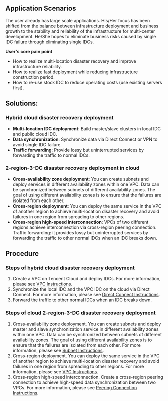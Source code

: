 ## Application Scenarios
The user already has large scale applications. His/Her focus has been shifted from the balance between infrastructure deployment and business growth to the stability and reliability of the infrastructure for multi-center development. He/She hopes to eliminate business risks caused by single IDC failure through eliminating single IDCs.

**User's core pain point**
- How to realize multi-location disaster recovery and improve infrastructure reliability.
- How to realize fast deployment while reducing infrastructure construction period.
- How to re-use stock IDC to reduce operating costs (use existing servers first).


## Solutions:
### Hybrid cloud disaster recovery deployment
- **Multi-location IDC deployment**: Build master/slave clusters in local IDC and public cloud IDC.
- **Data synchronization**: Synchronize data via Direct Connect or VPN to avoid single IDC failure.
- **Traffic forwarding**: Provide lossy but uninterrupted services by forwarding the traffic to normal IDCs.

### 2-region-3-DC disaster recovery deployment in cloud
- **Cross-availability zone deployment**: You can create subnets and deploy services in different availability zones within one VPC. Data can be synchronized between subnets of different availability zones. The goal of using different availability zones is to ensure that the failures are isolated from each other.
- **Cross-region deployment**: You can deploy the same service in the VPC of another region to achieve multi-location disaster recovery and avoid failures in one region from spreading to other regions.
- **Cross-region high-speed interconnection**: VPCs of two different regions achieve interconnection via cross-region peering connection.
Traffic forwarding: it provides lossy but uninterrupted services by forwarding the traffic to other normal IDCs when an IDC breaks down.


## Procedure
### Steps of hybrid cloud disaster recovery deployment
1. Create a VPC on Tencent Cloud and deploy IDCs. For more information, please see [VPC Instructions](https://cloud.tencent.com/document/product/215/4927#.E5.88.9B.E5.BB.BA.E7.A7.81.E6.9C.89.E7.BD.91.E7.BB.9C.E3.80.81.E5.88.9D.E5.A7.8B.E5.8C.96.E5.AD.90.E7.BD.91.E5.92.8C.E8.B7.AF.E7.94.B1.E8.A1.A8).
2. Synchronize the local IDC and the VPC IDC on the cloud via Direct Connect. For more information, please see [Direct Connect Instructions](https://cloud.tencent.com/document/product/216/547).
3. Forward the traffic to other normal IDCs when an IDC breaks down.

### Steps of cloud 2-region-3-DC disaster recovery deployment
1. Cross-availability zone deployment. You can create subnets and deploy master and slave synchronization service in different availability zones within one VPC. Data can be synchronized between subnets of different availability zones. The goal of using different availability zones is to ensure that the failures are isolated from each other. For more information, please see [Subnet Instructions](https://cloud.tencent.com/document/product/215/4927#.E5.88.9B.E5.BB.BA.E7.A7.81.E6.9C.89.E7.BD.91.E7.BB.9C.E3.80.81.E5.88.9D.E5.A7.8B.E5.8C.96.E5.AD.90.E7.BD.91.E5.92.8C.E8.B7.AF.E7.94.B1.E8.A1.A8).
2. Cross-region deployment. You can deploy the same service in the VPC of another region to achieve multi-location disaster recovery and avoid failures in one region from spreading to other regions. For more information, please see [VPC Instructions](https://cloud.tencent.com/document/product/215/4927#.E5.88.9B.E5.BB.BA.E7.A7.81.E6.9C.89.E7.BD.91.E7.BB.9C.E3.80.81.E5.88.9D.E5.A7.8B.E5.8C.96.E5.AD.90.E7.BD.91.E5.92.8C.E8.B7.AF.E7.94.B1.E8.A1.A8).
3. Cross-region high-speed interconnection. Create a cross-region peering connection to achieve high-speed data synchronization between two VPCs. For more information, please see [Peering Connection Instructions](https://cloud.tencent.com/document/product/215/5000#.E5.BF.AB.E9.80.9F.E5.85.A5.E9.97.A8).


